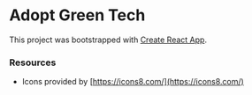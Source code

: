 # Adopt Green Tech

This project was bootstrapped with [Create React App](https://github.com/facebook/create-react-app).


### Resources
* Icons provided by [https://icons8.com/](https://icons8.com/)